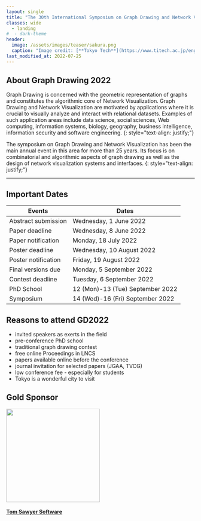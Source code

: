 ```yaml
---
layout: single
title: "The 30th International Symposium on Graph Drawing and Network Visualization"
classes: wide
  - landing
#  - dark-theme
header:
  image: /assets/images/teaser/sakura.png
  caption: "Image credit: [**Tokyo Tech**](https://www.titech.ac.jp/english)"
last_modified_at: 2022-07-25
---
```



## About Graph Drawing 2022

Graph Drawing is concerned with the geometric representation of graphs and constitutes the algorithmic core of Network Visualization. Graph Drawing and Network Visualization are motivated by applications where it is crucial to visually analyze and interact with relational datasets. Examples of such application areas include data science, social sciences, Web computing, information systems, biology, geography, business intelligence, information security and software engineering.
{: style="text-align: justify;"}

The symposium on Graph Drawing and Network Visualization has been the main annual event in this area for more than 25 years. Its focus is on combinatorial and algorithmic aspects of graph drawing as well as the design of network visualization systems and interfaces.
{: style="text-align: justify;"}


---

## Important Dates


| Events                      | Dates                                 |
|-----------------------------|---------------------------------------|
| Abstract submission	        | Wednesday, 1 June 2022                |
| Paper deadline		          | Wednesday, 8 June 2022                |
| Paper notification		      | Monday, 18 July 2022                  |
| Poster deadline		          | Wednesday, 10 August 2022             |
| Poster notification		      | Friday, 19 August 2022                |
| Final versions due		      | Monday, 5 September 2022              |
| Contest deadline	 	        | Tuesday, 6 September 2022             |
| PhD School		              | 12 (Mon)-13 (Tue) September 2022      |
| Symposium		                | 14 (Wed)-16 (Fri) September 2022      |

<!-- {% assign data = site.data.publicity %}
{% for date in data.ImportantDates %}
|{{ date.Event }} | {{ date.Date }}|
{% endfor %} -->


## Reasons to attend GD2022

- invited speakers as exerts in the field
- pre-conference PhD school
- traditional graph drawing contest
- free online Proceedings in LNCS
- papers available online before the conference
- journal invitation for selected papers (JGAA, TVCG)
- low conference fee - especially for students
- Tokyo is a wonderful city to visit

## Gold Sponsor

<a href="https://www.tomsawyer.com" target="_blank"><img src="../assets/images/sponsor/Tom_Sawyer_Software.png" width="250" /></a><br /><br />
<a href="https://www.tomsawyer.com" target="_blank"><strong>Tom Sawyer Software</strong><br /></a>
